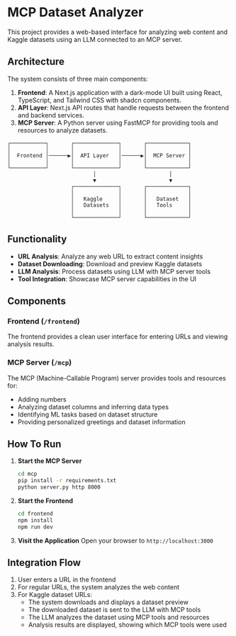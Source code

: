 # MCP Dataset Analyzer

This project provides a web-based interface for analyzing web content and Kaggle datasets using an LLM connected to an MCP server.

## Architecture

The system consists of three main components:

1. **Frontend**: A Next.js application with a dark-mode UI built using React, TypeScript, and Tailwind CSS with shadcn components.
2. **API Layer**: Next.js API routes that handle requests between the frontend and backend services.
3. **MCP Server**: A Python server using FastMCP for providing tools and resources to analyze datasets.

```
┌───────────┐       ┌──────────────┐       ┌─────────────┐
│           │       │              │       │             │
│  Frontend │──────▶│  API Layer   │──────▶│  MCP Server │
│           │       │              │       │             │
└───────────┘       └──────────────┘       └─────────────┘
                           │                       │
                           ▼                       ▼
                    ┌──────────────┐       ┌─────────────┐
                    │              │       │             │
                    │   Kaggle     │       │   Dataset   │
                    │   Datasets   │       │   Tools     │
                    │              │       │             │
                    └──────────────┘       └─────────────┘
```

## Functionality

- **URL Analysis**: Analyze any web URL to extract content insights
- **Dataset Downloading**: Download and preview Kaggle datasets 
- **LLM Analysis**: Process datasets using LLM with MCP server tools
- **Tool Integration**: Showcase MCP server capabilities in the UI

## Components

### Frontend (`/frontend`)

The frontend provides a clean user interface for entering URLs and viewing analysis results.

### MCP Server (`/mcp`)

The MCP (Machine-Callable Program) server provides tools and resources for:
- Adding numbers
- Analyzing dataset columns and inferring data types
- Identifying ML tasks based on dataset structure
- Providing personalized greetings and dataset information

## How To Run

1. **Start the MCP Server**
   ```bash
   cd mcp
   pip install -r requirements.txt
   python server.py http 8000
   ```

2. **Start the Frontend**
   ```bash
   cd frontend
   npm install
   npm run dev
   ```

3. **Visit the Application**
   Open your browser to `http://localhost:3000`

## Integration Flow

1. User enters a URL in the frontend
2. For regular URLs, the system analyzes the web content
3. For Kaggle dataset URLs:
   - The system downloads and displays a dataset preview
   - The downloaded dataset is sent to the LLM with MCP tools
   - The LLM analyzes the dataset using MCP tools and resources
   - Analysis results are displayed, showing which MCP tools were used